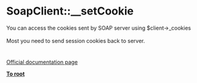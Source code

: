 # SoapClient::__setCookie



You can access the cookies sent by SOAP server using $client-&gt;_cookies<br><br>Most you need to send session cookies back to server.  

#

[Official documentation page](https://www.php.net/manual/en/soapclient.setcookie.php)

**[To root](/README.md)**